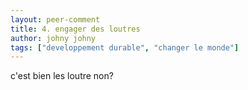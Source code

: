 ```yaml
---
layout: peer-comment
title: 4. engager des loutres
author: johny johny
tags: ["developpement durable", "changer le monde"]
---
```

c'est bien les loutre non?
